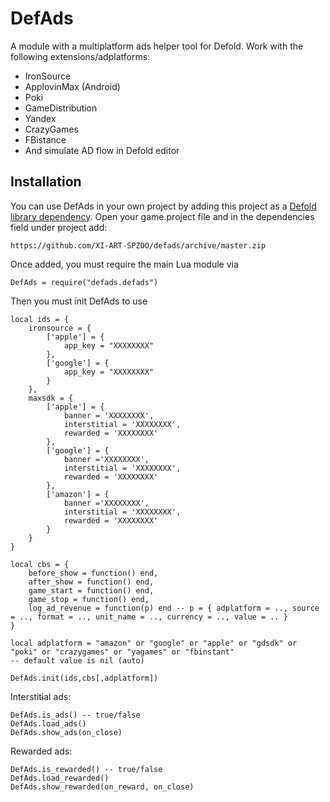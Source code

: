 # DefAds
A module with a multiplatform ads helper tool for Defold.
Work with the following extensions/adplatforms:
- IronSource
- ApplovinMax (Android)
- Poki
- GameDistribution
- Yandex
- CrazyGames
- FBistance
- And simulate AD flow in Defold editor


## Installation
You can use DefAds in your own project by adding this project as a [Defold library dependency](http://www.defold.com/manuals/libraries/). Open your game.project file and in the dependencies field under project add:

	https://github.com/XI-ART-SPZOO/defads/archive/master.zip
  
Once added, you must require the main Lua module via

```
DefAds = require("defads.defads")
```
Then you must init DefAds to use
```
local ids = {
	ironsource = {
		['apple'] = {
			app_key = "XXXXXXXX"
		},
		['google'] = {
			app_key = "XXXXXXXX"
		}
	},
	maxsdk = {
		['apple'] = {
			banner = 'XXXXXXXX',
			interstitial = 'XXXXXXXX',
			rewarded = 'XXXXXXXX'
		},
		['google'] = {
			banner ='XXXXXXXX',
			interstitial = 'XXXXXXXX',
			rewarded = 'XXXXXXXX'
		},
		['amazon'] = {
			banner ='XXXXXXXX',
			interstitial = 'XXXXXXXX',
			rewarded = 'XXXXXXXX'
		}
	}
}

local cbs = { 
	before_show = function() end, 
	after_show = function() end, 
	game_start = function() end, 
	game_stop = function() end,
	log_ad_revenue = function(p) end -- p = { adplatform = .., source = .., format = .., unit_name = .., currency = .., value = .. }
}

local adplatform = "amazon" or "google" or "apple" or "gdsdk" or "poki" or "crazygames" or "yagames" or "fbinstant"
-- default value is nil (auto)

DefAds.init(ids,cbs[,adplatform])
```
Interstitial ads:
```
DefAds.is_ads() -- true/false
DefAds.load_ads()
DefAds.show_ads(on_close)
```
Rewarded ads:
```
DefAds.is_rewarded() -- true/false
DefAds.load_rewarded()
DefAds.show_rewarded(on_reward, on_close)
```


